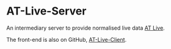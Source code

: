 # AT-Live-Server
An intermediary server to provide normalised live data [AT Live](https://mattm.win/ATLive).

The front-end is also on GitHub, [AT-Live-Client](https://github.com/DarkMatterMatt/AT-Live-Client).

